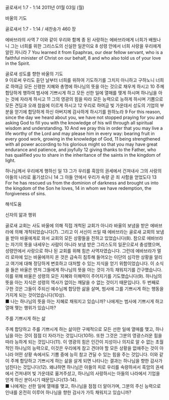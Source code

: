 골로새서 1:7 - 1:14 
2011년 01월 03일 (월)

바울의 기도



골로새서 1:7 - 1:14 / 새찬송가 460 장


에바브라의 사역
7 이와 같이 우리와 함께 종 된 사랑하는 에바브라에게 너희가 배웠나니 그는 너희를 위한 그리스도의 신실한 일꾼이요  8 성령 안에서 너희 사랑을 우리에게 알린 자니라
7 You learned it from Epaphras, our dear fellow servant, who is a faithful minister of Christ on our behalf, 8 and who also told us of your love in the Spirit.  

골로새 성도를 향한 바울의 기도  
9 이로써 우리도 듣던 날부터 너희를 위하여 기도하기를 그치지 아니하고 구하노니 너희로 하여금 모든 신령한 지혜와 총명에 하나님의 뜻을 아는 것으로 채우게 하시고 10 주께 합당하게 행하여 범사에 기쁘시게 하고 모든 선한 일에 열매를 맺게 하시며 하나님을 아는 것에 자라게 하시고 11 그의 영광의 힘을 따라 모든 능력으로 능하게 하시며 기쁨으로 모든 견딤과 오래 참음에 이르게 하시고 12 우리로 하여금 빛 가운데서 성도의 기업의 부분을 얻기에 합당하게 하신 아버지께 감사하게 하시기를 원하노라 
9 For this reason, since the day we heard about you, we have not stopped praying for you and asking God to fill you with the knowledge of his will through all spiritual wisdom and understanding. 10 And we pray this in order that you may live a life worthy of the Lord and may please him in every way: bearing fruit in every good work, growing in the knowledge of God, 11 being strengthened with all power according to his glorious might so that you may have great endurance and patience, and joyfully 12 giving thanks to the Father, who has qualified you to share in the inheritance of the saints in the kingdom of light. 

하나님께서 우리에게 행하신 일 
13 그가 우리를 흑암의 권세에서 건져내사 그의 사랑의 아들의 나라로 옮기셨으니 14 그 아들 안에서 우리가 속량 곧 죄 사함을 얻었도다 
13 For he has rescued us from the dominion of darkness and brought us into the kingdom of the Son he loves, 14 in whom we have redemption, the forgiveness of sins.

해석도움





신자의 앎과 행위   

골로새 교회는 사도 바울에 의해 직접 개척된 교회가 아니라 바울의 보냄을 받은 에바브라에 의해 개척되었습니다(7). 그리고 이 서신이 쓰일 때 에바브라는 골로새 교회의 보냄을 받아 바울에게로 와서 교회의 모든 상황들을 전하고 있었습니다(8). 참으로 에바브라는 자기의 뜻을 내세우는 사람이 아니라 보냄 받은 그리스도의 일꾼으로서 충성했으며, 성령안에서 사랑으로 하나 된 교회를 위해 힘쓴 사역자였습니다. 그런데 에바브라가 멀리 로마에 있는 바울에까지 온 것은 급속히 침투해 들어오는 이단의 심각한 상황을 알리고 여기에 대해 정당하게 변호하고 대처할 수 있는 지식을 얻기 위함이었습니다. 이 소식을 들은 바울은 먼저 그들에게 하나님의 뜻을 아는 것이 가득 채워지기를 간구했습니다. 이를 위해 바울은 성령의 모든 지혜와 이해력이 주어지기를 기도했습니다(9). 하나님의 뜻을 아는 지식은 성령의 역사가 없이는 깨달을 수 없는 것이기 때문입니다. 두 번째로 구한 것은 그들이 주되신 예수님께 합당한 삶을 살며, 범사에 그를 기쁘시게 하는 행동을 가지게 되는 것이었습니다(10상).  
■ 나는 하나님의 뜻을 아는 지혜로 채워지고 있습니까? 나에게는 범사에 기쁘시게 하고 열매 맺는 행위가 있습니까?   

주를 기쁘시게 하는 삶  

주께 합당하고 주를 기쁘시게 하는 삶이란 구체적으로 모든 선한 일에 열매를 맺고, 하나님을 아는 것이 점점 더 자라가는 것입니다(10하). 또한 그것은 그분의 영광스러운 힘을 따라 능하게 되는 것입니다(11). 이 영광의 힘은 인간이 지성이나 의지로 알 수 없는 초월적인 하나님의 능력으로, 이것은 우리에게 참고 견뎌야 할 모든 상황을 없애주는 것이 아니라 어떤 상황 속에서도 기쁨 중에 능히 참고 견딜 수 있는 힘을 주는 것입니다. 이와 같이 주께 합당하고 기쁘시게 하는 삶을 살게 되면 나타나는 결과는 하나님을 향한 감사가 넘친다는 것입니다(12). 왜냐하면 하나님은 아들의 피로 우리를 속량하셔서 흑암의 권세에서 건져내어 빛 가운데로 옮겨주셨고, 하나님의 사랑하시는 아들의 나라에서 기업을 얻게 하신 분이시기 때문입니다(13-14).  
■ 나에게는 선한 일에 열매를 맺고, 하나님을 점점 더 알아가며, 그분의 주신 능력으로 인내를 온전히 이루어 하나님을 향한 감사가 가득 채워지고 있습니까?